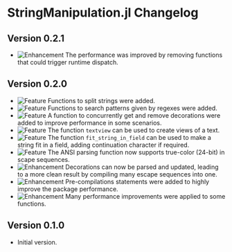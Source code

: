 StringManipulation.jl Changelog
===============================

Version 0.2.1
-------------

- ![Enhancement][badge-enhancement] The performance was improved by removing
  functions that could trigger runtime dispatch.

Version 0.2.0
-------------

- ![Feature][badge-feature] Functions to split strings were added.
- ![Feature][badge-feature] Functions to search patterns given by regexes were
  added.
- ![Feature][badge-feature] A function to concurrently get and remove
  decorations were added to improve performance in some scenarios.
- ![Feature][badge-feature] The function `textview` can be used to create views
  of a text.
- ![Feature][badge-feature] The function `fit_string_in_field` can be used to
  make a string fit in a field, adding continuation character if required.
- ![Feature][badge-feature] The ANSI parsing function now supports true-color
  (24-bit) in scape sequences.
- ![Enhancement][badge-enhancement] Decorations can now be parsed and updated,
  leading to a more clean result by compiling many escape sequences into one.
- ![Enhancement][badge-enhancement] Pre-compilations statements were added to
  highly improve the package performance.
- ![Enhancement][badge-enhancement] Many performance improvements were applied
  to some functions.

Version 0.1.0
-------------

- Initial version.

[badge-breaking]: https://img.shields.io/badge/BREAKING-red.svg
[badge-deprecation]: https://img.shields.io/badge/Deprecation-orange.svg
[badge-feature]: https://img.shields.io/badge/Feature-green.svg
[badge-enhancement]: https://img.shields.io/badge/Enhancement-blue.svg
[badge-bugfix]: https://img.shields.io/badge/Bugfix-purple.svg
[badge-info]: https://img.shields.io/badge/Info-gray.svg
